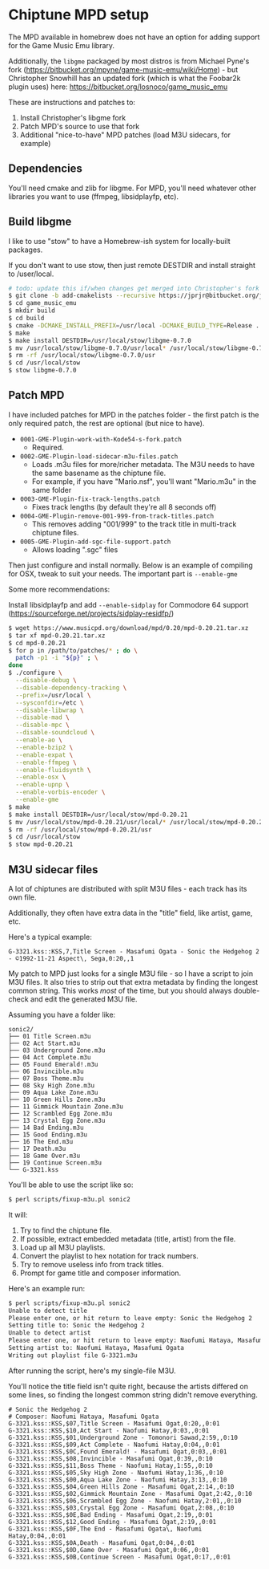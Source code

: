 # Chiptune MPD setup

The MPD available in homebrew does not have an option for adding support for
the Game Music Emu library.

Additionally, the `libgme` packaged by most distros is from Michael
Pyne's fork (https://bitbucket.org/mpyne/game-music-emu/wiki/Home) - but
Christopher Snowhill has an updated fork (which is what the Foobar2k
plugin uses) here: https://bitbucket.org/losnoco/game_music_emu

These are instructions and patches to:

1. Install Christopher's libgme fork
2. Patch MPD's source to use that fork
3. Additional "nice-to-have" MPD patches (load M3U sidecars, for example)

## Dependencies

You'll need cmake and zlib for libgme. For MPD, you'll need whatever other
libraries you want to use (ffmpeg, libsidplayfp, etc).

## Build libgme

I like to use "stow" to have a Homebrew-ish system for locally-built packages.

If you don't want to use stow, then just remote DESTDIR and install straight
to /user/local.

```bash
# todo: update this if/when changes get merged into Christopher's fork
$ git clone -b add-cmakelists --recursive https://jprjr@bitbucket.org/jprjr/game_music_emu.git
$ cd game_music_emu
$ mkdir build
$ cd build
$ cmake -DCMAKE_INSTALL_PREFIX=/usr/local -DCMAKE_BUILD_TYPE=Release ..
$ make
$ make install DESTDIR=/usr/local/stow/libgme-0.7.0
$ mv /usr/local/stow/libgme-0.7.0/usr/local* /usr/local/stow/libgme-0.7.0
$ rm -rf /usr/local/stow/libgme-0.7.0/usr
$ cd /usr/local/stow
$ stow libgme-0.7.0
```

## Patch MPD

I have included patches for MPD in the patches folder - the first patch
is the only required patch, the rest are optional (but nice to have).


* `0001-GME-Plugin-work-with-Kode54-s-fork.patch`
    * Required.
* `0002-GME-Plugin-load-sidecar-m3u-files.patch`
    * Loads .m3u files for more/richer metadata. The M3U needs to have the same basename as the chiptune file.
    * For example, if you have "Mario.nsf", you'll want "Mario.m3u" in the same folder
* `0003-GME-Plugin-fix-track-lengths.patch`
    * Fixes track lengths (by default they're all 8 seconds off)
* `0004-GME-Plugin-remove-001-999-from-track-titles.patch`
    * This removes adding "001/999" to the track title in multi-track chiptune files.
* `0005-GME-Plugin-add-sgc-file-support.patch`
    * Allows loading ".sgc" files

Then just configure and install normally. Below is an example of
compiling for OSX, tweak to suit your needs. The important part
is `--enable-gme`

Some more recommendations:

Install libsidplayfp and add `--enable-sidplay` for Commodore 64 support (https://sourceforge.net/projects/sidplay-residfp/)

```bash
$ wget https://www.musicpd.org/download/mpd/0.20/mpd-0.20.21.tar.xz
$ tar xf mpd-0.20.21.tar.xz
$ cd mpd-0.20.21
$ for p in /path/to/patches/* ; do \
  patch -p1 -i "${p}" ; \
done
$ ./configure \
  --disable-debug \
  --disable-dependency-tracking \
  --prefix=/usr/local \
  --sysconfdir=/etc \
  --disable-libwrap \
  --disable-mad \
  --disable-mpc \
  --disable-soundcloud \
  --enable-ao \
  --enable-bzip2 \
  --enable-expat \
  --enable-ffmpeg \
  --enable-fluidsynth \
  --enable-osx \
  --enable-upnp \
  --enable-vorbis-encoder \
  --enable-gme
$ make
$ make install DESTDIR=/usr/local/stow/mpd-0.20.21
$ mv /usr/local/stow/mpd-0.20.21/usr/local/* /usr/local/stow/mpd-0.20.21/
$ rm -rf /usr/local/stow/mpd-0.20.21/usr
$ cd /usr/local/stow
$ stow mpd-0.20.21
```

## M3U sidecar files

A lot of chiptunes are distributed with split M3U files - each track has its own file.

Additionally, they often have extra data in the "title" field, like artist, game, etc.

Here's a typical example:

```
G-3321.kss::KSS,7,Title Screen - Masafumi Ogata - Sonic the Hedgehog 2 - ©1992-11-21 Aspect\, Sega,0:20,,1
```

My patch to MPD just looks for a single M3U file - so I have a script to join M3U files.
It also tries to strip out that extra metadata by finding the longest common string.
This works *most* of the time, but you should always double-check and edit the generated
M3U file.

Assuming you have a folder like:

```
sonic2/
├── 01 Title Screen.m3u
├── 02 Act Start.m3u
├── 03 Underground Zone.m3u
├── 04 Act Complete.m3u
├── 05 Found Emerald!.m3u
├── 06 Invincible.m3u
├── 07 Boss Theme.m3u
├── 08 Sky High Zone.m3u
├── 09 Aqua Lake Zone.m3u
├── 10 Green Hills Zone.m3u
├── 11 Gimmick Mountain Zone.m3u
├── 12 Scrambled Egg Zone.m3u
├── 13 Crystal Egg Zone.m3u
├── 14 Bad Ending.m3u
├── 15 Good Ending.m3u
├── 16 The End.m3u
├── 17 Death.m3u
├── 18 Game Over.m3u
├── 19 Continue Screen.m3u
└── G-3321.kss
```

You'll be able to use the script like so:

```bash
$ perl scripts/fixup-m3u.pl sonic2
```

It will:

1. Try to find the chiptune file.
2. If possible, extract embedded metadata (title, artist) from the file.
3. Load up all M3U playlists.
4. Convert the playlist to hex notation for track numbers.
5. Try to remove useless info from track titles.
6. Prompt for game title and composer information.

Here's an example run:

```bash
$ perl scripts/fixup-m3u.pl sonic2
Unable to detect title
Please enter one, or hit return to leave empty: Sonic the Hedgehog 2
Setting title to: Sonic the Hedgehog 2
Unable to detect artist
Please enter one, or hit return to leave empty: Naofumi Hataya, Masafumi Ogata
Setting artist to: Naofumi Hataya, Masafumi Ogata
Writing out playlist file G-3321.m3u
```

After running the script, here's my single-file M3U.

You'll notice the title field isn't quite right, because the artists differed
on some lines, so finding the longest common string didn't remove everything.

```
# Sonic the Hedgehog 2
# Composer: Naofumi Hataya, Masafumi Ogata
G-3321.kss::KSS,$07,Title Screen - Masafumi Ogat,0:20,,0:01
G-3321.kss::KSS,$10,Act Start - Naofumi Hatay,0:03,,0:01
G-3321.kss::KSS,$01,Underground Zone - Tomonori Sawad,2:59,,0:10
G-3321.kss::KSS,$09,Act Complete - Naofumi Hatay,0:04,,0:01
G-3321.kss::KSS,$0C,Found Emerald! - Masafumi Ogat,0:03,,0:01
G-3321.kss::KSS,$08,Invincible - Masafumi Ogat,0:39,,0:10
G-3321.kss::KSS,$11,Boss Theme - Naofumi Hatay,1:55,,0:10
G-3321.kss::KSS,$05,Sky High Zone - Naofumi Hatay,1:36,,0:10
G-3321.kss::KSS,$00,Aqua Lake Zone - Naofumi Hatay,3:13,,0:10
G-3321.kss::KSS,$04,Green Hills Zone - Masafumi Ogat,2:14,,0:10
G-3321.kss::KSS,$02,Gimmick Mountain Zone - Masafumi Ogat,2:42,,0:10
G-3321.kss::KSS,$06,Scrambled Egg Zone - Naofumi Hatay,2:01,,0:10
G-3321.kss::KSS,$03,Crystal Egg Zone - Masafumi Ogat,2:08,,0:10
G-3321.kss::KSS,$0E,Bad Ending - Masafumi Ogat,2:19,,0:01
G-3321.kss::KSS,$12,Good Ending - Masafumi Ogat,2:19,,0:01
G-3321.kss::KSS,$0F,The End - Masafumi Ogata\, Naofumi Hatay,0:04,,0:01
G-3321.kss::KSS,$0A,Death - Masafumi Ogat,0:04,,0:01
G-3321.kss::KSS,$0D,Game Over - Masafumi Ogat,0:06,,0:01
G-3321.kss::KSS,$0B,Continue Screen - Masafumi Ogat,0:17,,0:01
```


